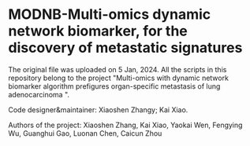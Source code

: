 # MODNB-Multi-omics dynamic network biomarker, for the discovery of metastatic signatures
The original file was uploaded on 5 Jan, 2024. All the scripts in this repository belong to the project "Multi-omics with dynamic network biomarker algorithm prefigures organ-specific metastasis of lung adenocarcinoma ".

Code designer&maintainer: Xiaoshen Zhangy; Kai Xiao.

Authors of the project: Xiaoshen Zhang, Kai Xiao, Yaokai Wen, Fengying Wu, Guanghui Gao, Luonan Chen, Caicun Zhou
